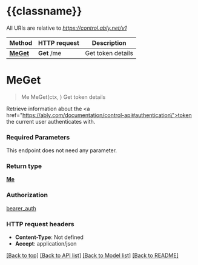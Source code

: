 # {{classname}}

All URIs are relative to *https://control.ably.net/v1*

Method | HTTP request | Description
------------- | ------------- | -------------
[**MeGet**](TokensApi.md#MeGet) | **Get** /me | Get token details

# **MeGet**
> Me MeGet(ctx, )
Get token details

Retrieve information about the <a href=\"https://ably.com/documentation/control-api#authentication\">token</a> the current user authenticates with.

### Required Parameters
This endpoint does not need any parameter.

### Return type

[**Me**](me.md)

### Authorization

[bearer_auth](../README.md#bearer_auth)

### HTTP request headers

 - **Content-Type**: Not defined
 - **Accept**: application/json

[[Back to top]](#) [[Back to API list]](../README.md#documentation-for-api-endpoints) [[Back to Model list]](../README.md#documentation-for-models) [[Back to README]](../README.md)


